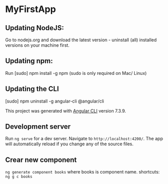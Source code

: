 # MyFirstApp

## Updating NodeJS:
Go to nodejs.org and download the latest version - uninstall (all) installed versions on your machine first.

## Updating npm:
Run [sudo] npm install -g npm  (sudo  is only required on Mac/ Linux)

## Updating the CLI
[sudo] npm uninstall -g angular-cli @angular/cli

This project was generated with [Angular CLI](https://github.com/angular/angular-cli) version 7.3.9.

## Development server

Run `ng serve` for a dev server. Navigate to `http://localhost:4200/`. The app will automatically reload if you change any of the source files.

## Crear new component
`ng generate component books` where books is component name.
shortcuts: `ng g c books`